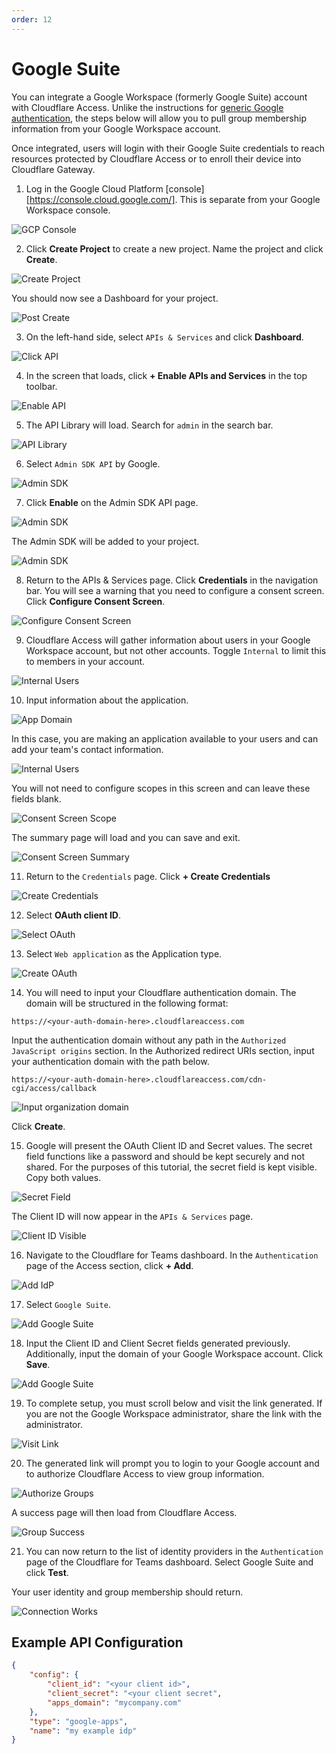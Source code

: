 ```yaml
---
order: 12
---
```


# Google Suite

You can integrate a Google Workspace (formerly Google Suite) account with Cloudflare Access. Unlike the instructions for [generic Google authentication](/authentication/configuring-identity-providers/google), the steps below will allow you to pull group membership information from your Google Workspace account.

Once integrated, users will login with their Google Suite credentials to reach resources protected by Cloudflare Access or to enroll their device into Cloudflare Gateway.

1. Log in the Google Cloud Platform [console][https://console.cloud.google.com/]. This is separate from your Google Workspace console.

![GCP Console](../../static/documentation/identity/gsuite/gcp-home.png)

2. Click **Create Project** to create a new project. Name the project and click **Create**.

![Create Project](../../static/documentation/identity/gsuite/create-project.png)

You should now see a Dashboard for your project.

![Post Create](../../static/documentation/identity/gsuite/post-create.png)

3. On the left-hand side, select `APIs & Services` and click **Dashboard**.

![Click API](../../static/documentation/identity/gsuite/click-api.png)

4. In the screen that loads, click **+ Enable APIs and Services** in the top toolbar.

![Enable API](../../static/documentation/identity/gsuite/enable-api.png)

5. The API Library will load. Search for `admin` in the search bar.

![API Library](../../static/documentation/identity/gsuite/api-library.png)

6. Select `Admin SDK API` by Google.

![Admin SDK](../../static/documentation/identity/gsuite/admin-sdk.png)

7. Click **Enable** on the Admin SDK API page.

![Admin SDK](../../static/documentation/identity/gsuite/enable-admin-sdk.png)

The Admin SDK will be added to your project.

![Admin SDK](../../static/documentation/identity/gsuite/post-enable.png)

8. Return to the APIs & Services page. Click **Credentials** in the navigation bar. You will see a warning that you need to configure a consent screen. Click **Configure Consent Screen**.

![Configure Consent Screen](../../static/documentation/identity/gsuite/configure-consent-screen.png)

9. Cloudflare Access will gather information about users in your Google Workspace account, but not other accounts. Toggle `Internal` to limit this to members in your account.

![Internal Users](../../static/documentation/identity/gsuite/consent-internal.png)

10. Input information about the application.

![App Domain](../../static/documentation/identity/gsuite/consent-screen-app-name.png)

In this case, you are making an application available to your users and can add your team's contact information.

![Internal Users](../../static/documentation/identity/gsuite/consent-screen-contact.png)

You will not need to configure scopes in this screen and can leave these fields blank.

![Consent Screen Scope](../../static/documentation/identity/gsuite/consent-screen-scope.png)

The summary page will load and you can save and exit.

![Consent Screen Summary](../../static/documentation/identity/gsuite/consent-screen-summary.png)

11. Return to the `Credentials` page. Click **+ Create Credentials**

![Create Credentials](../../static/documentation/identity/gsuite/create-credentials.png)

12. Select **OAuth client ID**.

![Select OAuth](../../static/documentation/identity/gsuite/select-oauth.png)

13. Select `Web application` as the Application type.

![Create OAuth](../../static/documentation/identity/gsuite/create-oauth.png)

14. You will need to input your Cloudflare authentication domain. The domain will be structured in the following format:

```
https://<your-auth-domain-here>.cloudflareaccess.com
```

Input the authentication domain without any path in the `Authorized JavaScript origins` section. In the Authorized redirect URIs section, input your authentication domain with the path below.

```
https://<your-auth-domain-here>.cloudflareaccess.com/cdn-cgi/access/callback
```

![Input organization domain](../../static/documentation/identity/gsuite/input-auth-domain.png)

Click **Create**.

15. Google will present the OAuth Client ID and Secret values. The secret field functions like a password and should be kept securely and not shared. For the purposes of this tutorial, the secret field is kept visible. Copy both values.

![Secret Field](../../static/documentation/identity/gsuite/secret-field.png)

The Client ID will now appear in the `APIs & Services` page.

![Client ID Visible](../../static/documentation/identity/gsuite/client-id-visible.png)

16. Navigate to the Cloudflare for Teams dashboard. In the `Authentication` page of the Access section, click **+ Add**.

![Add IdP](../../static/documentation/identity/gsuite/add-idp.png)

17. Select `Google Suite`.

![Add Google Suite](../../static/documentation/identity/gsuite/add-gsuite.png)

18. Input the Client ID and Client Secret fields generated previously. Additionally, input the domain of your Google Workspace account. Click **Save**.

![Add Google Suite](../../static/documentation/identity/gsuite/input-client.png)

19. To complete setup, you must scroll below and visit the link generated. If you are not the Google Workspace administrator, share the link with the administrator.

![Visit Link](../../static/documentation/identity/gsuite/visit-link.png)

20. The generated link will prompt you to login to your Google account and to authorize Cloudflare Access to view group information.

![Authorize Groups](../../static/documentation/identity/gsuite/authorize-groups.png)

A success page will then load from Cloudflare Access.

![Group Success](../../static/documentation/identity/gsuite/group-success.png)

21. You can now return to the list of identity providers in the `Authentication` page of the Cloudflare for Teams dashboard. Select Google Suite and click **Test**.

Your user identity and group membership should return.

![Connection Works](../../static/documentation/identity/gsuite/connection-works.png)

## Example API Configuration

```json
{
    "config": {
        "client_id": "<your client id>",
        "client_secret": "<your client secret",
        "apps_domain": "mycompany.com"
    },
    "type": "google-apps",
    "name": "my example idp"
}